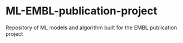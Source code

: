 # ML-EMBL-publication-project
Repository of ML models  and algorithm built for the EMBL publication project
